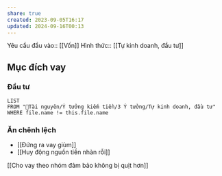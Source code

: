 ```yaml
---
share: true
created: 2023-09-05T16:17
updated: 2024-09-16T00:13
---
```

Yêu cầu đầu vào:: [[Vốn]]
Hình thức:: [[Tự kinh doanh, đầu tư]]

## Mục đích vay
### Đầu tư
```dataview
LIST
FROM "📜Tài nguyên/Ý tưởng kiếm tiền/3 Ý tưởng/Tự kinh doanh, đầu tư" 
WHERE file.name != this.file.name
```

### Ăn chênh lệch
- [[Đứng ra vay giùm]]
- [[Huy động nguồn tiền nhàn rỗi]]

[[Cho vay theo nhóm đảm bảo không bị quịt hơn]]

